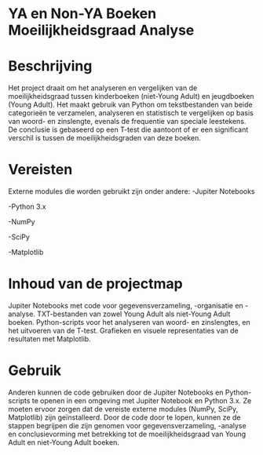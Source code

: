 # YA en Non-YA Boeken Moeilijkheidsgraad Analyse
# Beschrijving
Het project draait om het analyseren en vergelijken van de moeilijkheidsgraad tussen kinderboeken (niet-Young Adult) en jeugdboeken (Young Adult). Het maakt gebruik van Python om tekstbestanden van beide categorieën te verzamelen, analyseren en statistisch te vergelijken op basis van woord- en zinslengte, evenals de frequentie van speciale leestekens. De conclusie is gebaseerd op een T-test die aantoont of er een significant verschil is tussen de moeilijkheidsgraden van deze boeken.
# Vereisten
Externe modules die worden gebruikt zijn onder andere:
-Jupiter Notebooks

-Python 3.x

-NumPy

-SciPy

-Matplotlib
# Inhoud van de projectmap
Jupiter Notebooks met code voor gegevensverzameling, -organisatie en -analyse.
TXT-bestanden van zowel Young Adult als niet-Young Adult boeken.
Python-scripts voor het analyseren van woord- en zinslengtes, en het uitvoeren van de T-test.
Grafieken en visuele representaties van de resultaten met Matplotlib.
# Gebruik
Anderen kunnen de code gebruiken door de Jupiter Notebooks en Python-scripts te openen in een omgeving met Jupiter Notebook en Python 3.x. Ze moeten ervoor zorgen dat de vereiste externe modules (NumPy, SciPy, Matplotlib) zijn geïnstalleerd. Door de code door te lopen, kunnen ze de stappen begrijpen die zijn genomen voor gegevensverzameling, -analyse en conclusievorming met betrekking tot de moeilijkheidsgraad van Young Adult en niet-Young Adult boeken.
